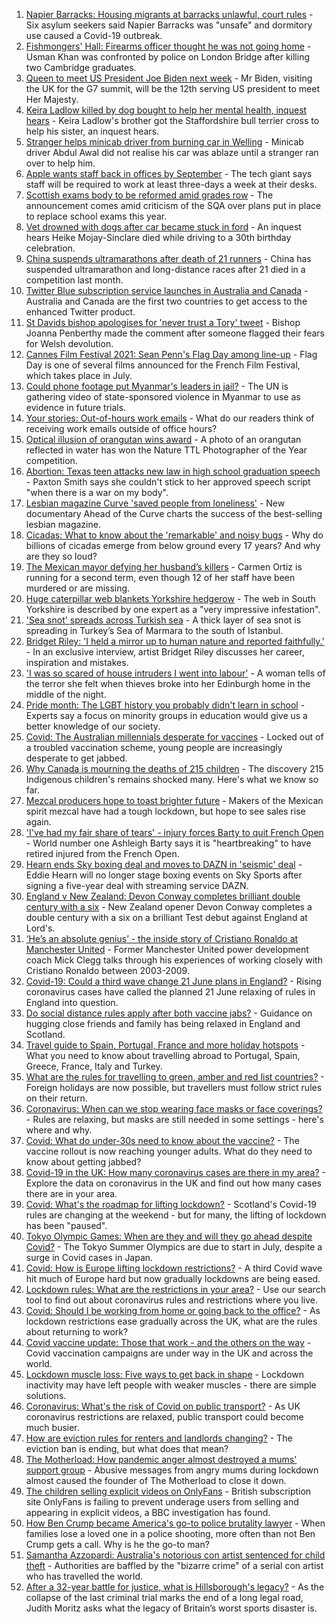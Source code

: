 1. [Napier Barracks: Housing migrants at barracks unlawful, court rules](https://www.bbc.co.uk/news/uk-england-kent-57335499) - Six asylum seekers said Napier Barracks was "unsafe" and dormitory use caused a Covid-19 outbreak.
2. [Fishmongers' Hall: Firearms officer thought he was not going home](https://www.bbc.co.uk/news/uk-england-london-57322808) - Usman Khan was confronted by police on London Bridge after killing two Cambridge graduates.
3. [Queen to meet US President Joe Biden next week](https://www.bbc.co.uk/news/uk-57345764) - Mr Biden, visiting the UK for the G7 summit, will be the 12th serving US president to meet Her Majesty.
4. [Keira Ladlow killed by dog bought to help her mental health, inquest hears](https://www.bbc.co.uk/news/uk-england-birmingham-57333128) - Keira Ladlow's brother got the Staffordshire bull terrier cross to help his sister, an inquest hears.
5. [Stranger helps minicab driver from burning car in Welling](https://www.bbc.co.uk/news/uk-england-london-57342160) - Minicab driver Abdul Awal did not realise his car was ablaze until a stranger ran over to help him.
6. [Apple wants staff back in offices by September](https://www.bbc.co.uk/news/technology-57342768) - The tech giant says staff will be required to work at least three-days a week at their desks.
7. [Scottish exams body to be reformed amid grades row](https://www.bbc.co.uk/news/uk-scotland-scotland-politics-57346742) - The announcement comes amid criticism of the SQA over plans put in place to replace school exams this year.
8. [Vet drowned with dogs after car became stuck in ford](https://www.bbc.co.uk/news/uk-england-derbyshire-57335740) - An inquest hears Heike Mojay-Sinclare died while driving to a 30th birthday celebration.
9. [China suspends ultramarathons after death of 21 runners](https://www.bbc.co.uk/news/world-asia-china-57347600) - China has suspended ultramarathon and long-distance races after 21 died in a competition last month.
10. [Twitter Blue subscription service launches in Australia and Canada](https://www.bbc.co.uk/news/technology-57348456) - Australia and Canada are the first two countries to get access to the enhanced Twitter product.
11. [St Davids bishop apologises for 'never trust a Tory' tweet](https://www.bbc.co.uk/news/uk-wales-57343782) - Bishop Joanna Penberthy made the comment after someone flagged their fears for Welsh devolution.
12. [Cannes Film Festival 2021: Sean Penn's Flag Day among line-up](https://www.bbc.co.uk/news/entertainment-arts-57346620) - Flag Day is one of several films announced for the French Film Festival, which takes place in July.
13. [Could phone footage put Myanmar's leaders in jail?](https://www.bbc.co.uk/news/world-asia-57332985) - The UN is gathering video of state-sponsored violence in Myanmar to use as evidence in future trials.
14. [Your stories: Out-of-hours work emails](https://www.bbc.co.uk/news/uk-politics-57345662) - What do our readers think of receiving work emails outside of office hours?
15. [Optical illusion of orangutan wins award](https://www.bbc.co.uk/news/in-pictures-57335458) - A photo of an orangutan reflected in water has won the Nature TTL Photographer of the Year competition.
16. [Abortion: Texas teen attacks new law in high school graduation speech](https://www.bbc.co.uk/news/newsbeat-57343832) - Paxton Smith says she couldn't stick to her approved speech script "when there is a war on my body".
17. [Lesbian magazine Curve 'saved people from loneliness'](https://www.bbc.co.uk/news/entertainment-arts-57332101) - New documentary Ahead of the Curve charts the success of the best-selling lesbian magazine.
18. [Cicadas: What to know about the 'remarkable' and noisy bugs](https://www.bbc.co.uk/news/world-us-canada-57335800) - Why do billions of cicadas emerge from below ground every 17 years? And why are they so loud?
19. [The Mexican mayor defying her husband’s killers](https://www.bbc.co.uk/news/world-latin-america-57336254) - Carmen Ortiz is running for a second term, even though 12 of her staff have been murdered or are missing.
20. [Huge caterpillar web blankets Yorkshire hedgerow](https://www.bbc.co.uk/news/uk-england-south-yorkshire-57331703) - The web in South Yorkshire is described by one expert as a "very impressive infestation".
21. ['Sea snot' spreads across Turkish sea](https://www.bbc.co.uk/news/science-environment-57336252) - A thick layer of sea snot is spreading in Turkey’s Sea of Marmara to the south of Istanbul.
22. [Bridget Riley: 'I held a mirror up to human nature and reported faithfully.'](https://www.bbc.co.uk/news/entertainment-arts-57332625) - In an exclusive interview, artist Bridget Riley discusses her career, inspiration and mistakes.
23. ['I was so scared of house intruders I went into labour'](https://www.bbc.co.uk/news/uk-scotland-edinburgh-east-fife-57316466) - A woman tells of the terror she felt when thieves broke into her Edinburgh home in the middle of the night.
24. [Pride month: The LGBT history you probably didn't learn in school](https://www.bbc.co.uk/news/newsbeat-57176199) - Experts say a focus on minority groups in education would give us a better knowledge of our society.
25. [Covid: The Australian millennials desperate for vaccines](https://www.bbc.co.uk/news/world-australia-57325514) - Locked out of a troubled vaccination scheme, young people are increasingly desperate to get jabbed.
26. [Why Canada is mourning the deaths of 215 children](https://www.bbc.co.uk/news/world-us-canada-57325653) - The discovery 215 Indigenous children's remains shocked many. Here's what we know so far.
27. [Mezcal producers hope to toast brighter future](https://www.bbc.co.uk/news/business-57231020) - Makers of the Mexican spirit mezcal have had a tough lockdown, but hope to see sales rise again.
28. ['I've had my fair share of tears' - injury forces Barty to quit French Open](https://www.bbc.co.uk/sport/tennis/57344296) - World number one Ashleigh Barty says it is "heartbreaking" to have retired injured from the French Open.
29. [Hearn ends Sky boxing deal and moves to DAZN in 'seismic' deal](https://www.bbc.co.uk/sport/boxing/57336020) - Eddie Hearn will no longer stage boxing events on Sky Sports after signing a five-year deal with streaming service DAZN.
30. [England v New Zealand: Devon Conway completes brilliant double century with a six](https://www.bbc.co.uk/sport/av/cricket/57344507) - New Zealand opener Devon Conway completes a double century with a six on a brilliant Test debut against England at Lord's.
31. [‘He’s an absolute genius’ - the inside story of Cristiano Ronaldo at Manchester United](https://www.bbc.co.uk/sport/av/football/57333900) - Former Manchester United power development coach Mick Clegg talks through his experiences of working closely with Cristiano Ronaldo between 2003-2009.
32. [Covid-19: Could a third wave change 21 June plans in England?](https://www.bbc.co.uk/news/health-57328469) - Rising coronavirus cases have called the planned 21 June relaxing of rules in England into question.
33. [Do social distance rules apply after both vaccine jabs?](https://www.bbc.co.uk/news/uk-51506729) - Guidance on hugging close friends and family has being relaxed in England and Scotland.
34. [Travel guide to Spain, Portugal, France and more holiday hotspots](https://www.bbc.co.uk/news/explainers-56997931) - What you need to know about travelling abroad to Portugal, Spain, Greece, France, Italy and Turkey.
35. [What are the rules for travelling to green, amber and red list countries?](https://www.bbc.co.uk/news/explainers-52544307) - Foreign holidays are now possible, but travellers must follow strict rules on their return.
36. [Coronavirus: When can we stop wearing face masks or face coverings?](https://www.bbc.co.uk/news/health-51205344) - Rules are relaxing, but masks are still needed in some settings - here's where and why.
37. [Covid: What do under-30s need to know about the vaccine?](https://www.bbc.co.uk/news/health-57273875) - The vaccine rollout is now reaching younger adults. What do they need to know about getting jabbed?
38. [Covid-19 in the UK: How many coronavirus cases are there in my area?](https://www.bbc.co.uk/news/uk-51768274) - Explore the data on coronavirus in the UK and find out how many cases there are in your area.
39. [Covid: What's the roadmap for lifting lockdown?](https://www.bbc.co.uk/news/explainers-52530518) - Scotland's Covid-19 rules are changing at the weekend - but for many, the lifting of lockdown has been "paused".
40. [Tokyo Olympic Games: When are they and will they go ahead despite Covid?](https://www.bbc.co.uk/news/world-asia-57240044) - The Tokyo Summer Olympics are due to start in July, despite a surge in Covid cases in Japan.
41. [Covid: How is Europe lifting lockdown restrictions?](https://www.bbc.co.uk/news/explainers-53640249) - A third Covid wave hit much of Europe hard but now gradually lockdowns are being eased.
42. [Lockdown rules: What are the restrictions in your area?](https://www.bbc.co.uk/news/uk-54373904) - Use our search tool to find out about coronavirus rules and restrictions where you live.
43. [Covid: Should I be working from home or going back to the office?](https://www.bbc.co.uk/news/business-52567567) - As lockdown restrictions ease gradually across the UK, what are the rules about returning to work?
44. [Covid vaccine update: Those that work - and the others on the way](https://www.bbc.co.uk/news/health-51665497) - Covid vaccination campaigns are under way in the UK and across the world.
45. [Lockdown muscle loss: Five ways to get back in shape](https://www.bbc.co.uk/news/uk-56887390) - Lockdown inactivity may have left people with weaker muscles - there are simple solutions.
46. [Coronavirus: What's the risk of Covid on public transport?](https://www.bbc.co.uk/news/health-51736185) - As UK coronavirus restrictions are relaxed, public transport could become much busier.
47. [How are eviction rules for renters and landlords changing?](https://www.bbc.co.uk/news/explainers-53860154) - The eviction ban is ending, but what does that mean?
48. [The Motherload: How pandemic anger almost destroyed a mums' support group](https://www.bbc.co.uk/news/stories-57285368) - Abusive messages from angry mums during lockdown almost caused the founder of The Motherload to close it down.
49. [The children selling explicit videos on OnlyFans](https://www.bbc.co.uk/news/uk-57255983) - British subscription site OnlyFans is failing to prevent underage users from selling and appearing in explicit videos, a BBC investigation has found.
50. [How Ben Crump became America's go-to police brutality lawyer](https://www.bbc.co.uk/news/world-us-canada-57038162) - When families lose a loved one in a police shooting, more often than not Ben Crump gets a call. Why is he the go-to man?
51. [Samantha Azzopardi: Australia's notorious con artist sentenced for child theft](https://www.bbc.co.uk/news/world-australia-57284621) - Authorities are baffled by the "bizarre crime" of a serial con artist who has travelled the world.
52. [After a 32-year battle for justice, what is Hillsborough's legacy?](https://www.bbc.co.uk/news/uk-57281398) - As the collapse of the last criminal trial marks the end of a long legal road, Judith Moritz asks what the legacy of Britain’s worst sports disaster is.
